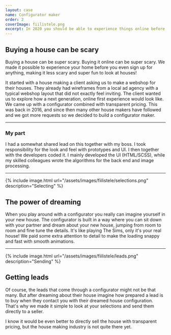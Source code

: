 ```yaml
---
layout: case
name: Configurator maker
order: 2
coverImage: fiilistele.png
excerpt: In 2020 you should be able to experience things online before you buy them. But configurators are hard and expensive. That's why we built a configurator maker with a subscription model!
---
```


## Buying a house can be scary
Buying a house can be super scary. Buying it online can be super scary. We made it possible to experience your home before you even sign up for anything, making it less scary and super fun to look at houses!

It started with a house making a client asking us to make a webshop for their houses. They already had wireframes from a local ad agency with a typical webshop layout that did not exactly feel inviting. The client wanted us to explore how a next generation, online first experience would look like. We came up with a configurator combined with transparent pricing. This was back in 2016, and since then many other house makers have followed and we got more requests so we decided to build a configurator maker.

---

### My part

I had a somewhat shared lead on this together with my boss. I took responsibility for the look and feel with prototypes and UI. I then together with the developers coded it. I mainly developed the UI (HTML/SCSS), while my skilled colleagues wrote the algorithms for the back end and image processing.

---

{% include image.html url="/assets/images/fiilistele/selections.png" description="Selecting" %}

## The power of dreaming

When you play around with a configurator you really can imagine yourself in your new house. The configurator is built in a way where you can sit down with your partner and dream about your new house, jumping from room to room and fine tune the details. It's like playing The Sims, only it's your real house! We paid some extra attention to detail to make the loading snappy and fast with smooth animations.

---

{% include image.html url="/assets/images/fiilistele/leads.png" description="Sending" %}

## Getting leads

Of course, the leads that come through a configurator might not be that many. But after dreaming about their house imagine how prepared a lead is to buy when they contact you with their dreamed house configuration. That's why we made it simple to look at your selections and send them directly to a seller. 

I know it would be even better to directly sell the house with transparent pricing, but the house making industry is not quite there yet.